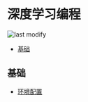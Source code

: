 深度学习编程
===
<!--START_SECTION:badge-->

![last modify](https://img.shields.io/static/v1?label=last%20modify&message=2025-07-08%2016%3A53%3A13&color=yellowgreen&style=flat-square)

<!--END_SECTION:badge-->

- [基础](#基础)

## 基础
- [环境配置](./深度学习环境配置.md)